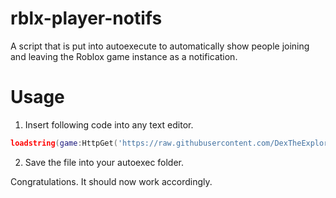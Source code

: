 # rblx-player-notifs
A script that is put into autoexecute to automatically show people joining and leaving the Roblox game instance as a notification.

# Usage
1. Insert following code into any text editor.
```lua
loadstring(game:HttpGet('https://raw.githubusercontent.com/DexTheExplorer/rblx-player-notifs/main/source.lua'))()
```

2. Save the file into your autoexec folder.

Congratulations. It should now work accordingly.
